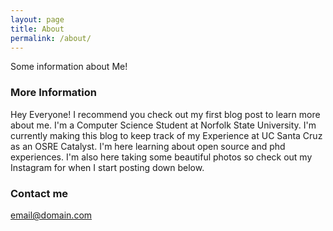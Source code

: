 ```yaml
---
layout: page
title: About
permalink: /about/
---
```


Some information about Me!

### More Information

Hey Everyone! I recommend you check out my first blog post to learn more about me. I'm a Computer Science Student at Norfolk State University. I'm currently making this blog to keep track of my Experience at UC Santa Cruz as an OSRE Catalyst. I'm here learning about open source and phd experiences. I'm also here taking some beautiful photos so check out my Instagram for when I start posting down below.

### Contact me

[email@domain.com](mailto:victorsmorgan@gmail.com)
